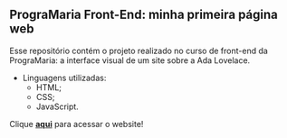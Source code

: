 ## PrograMaria Front-End: minha primeira página web

Esse repositório contém o projeto realizado no curso de front-end da PrograMaria: a interface visual de um site sobre a Ada Lovelace.

* Linguagens utilizadas:
  - HTML;
  - CSS;
  - JavaScript.

Clique [**aqui**](https://mpbeatriz.github.io/PrograMaria-front-end/) para acessar o website!
